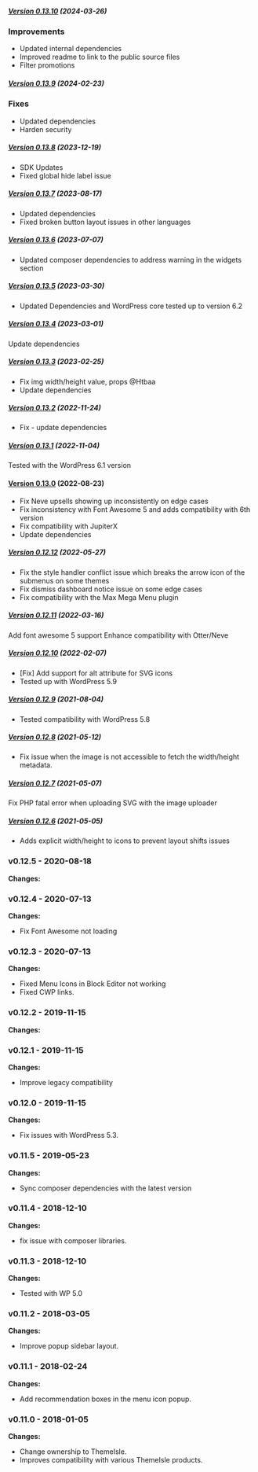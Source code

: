 ##### [Version 0.13.10](https://github.com/codeinwp/wp-menu-icons/compare/v0.13.9...v0.13.10) (2024-03-26)

### Improvements
- Updated internal dependencies
- Improved readme to link to the public source files
- Filter promotions

##### [Version 0.13.9](https://github.com/codeinwp/wp-menu-icons/compare/v0.13.8...v0.13.9) (2024-02-23)

### Fixes
- Updated dependencies
- Harden security

##### [Version 0.13.8](https://github.com/codeinwp/wp-menu-icons/compare/v0.13.7...v0.13.8) (2023-12-19)

- SDK Updates
- Fixed global hide label issue

##### [Version 0.13.7](https://github.com/codeinwp/wp-menu-icons/compare/v0.13.6...v0.13.7) (2023-08-17)

- Updated dependencies
- Fixed broken button layout issues in other languages

##### [Version 0.13.6](https://github.com/codeinwp/wp-menu-icons/compare/v0.13.5...v0.13.6) (2023-07-07)

- Updated composer dependencies to address warning in the widgets section

##### [Version 0.13.5](https://github.com/codeinwp/wp-menu-icons/compare/v0.13.4...v0.13.5) (2023-03-30)

- Updated Dependencies and WordPress core tested up to version 6.2

##### [Version 0.13.4](https://github.com/codeinwp/wp-menu-icons/compare/v0.13.3...v0.13.4) (2023-03-01)

Update dependencies

##### [Version 0.13.3](https://github.com/codeinwp/wp-menu-icons/compare/v0.13.2...v0.13.3) (2023-02-25)

- Fix img width/height value, props @Htbaa 
- Update dependencies

##### [Version 0.13.2](https://github.com/codeinwp/wp-menu-icons/compare/v0.13.1...v0.13.2) (2022-11-24)

* Fix - update dependencies

##### [Version 0.13.1](https://github.com/codeinwp/wp-menu-icons/compare/v0.13.0...v0.13.1) (2022-11-04)

Tested with the WordPress 6.1 version

#### [Version 0.13.0](https://github.com/codeinwp/wp-menu-icons/compare/v0.12.12...v0.13.0) (2022-08-23)

* Fix Neve upsells showing up inconsistently on edge cases
* Fix inconsistency with Font Awesome 5 and adds compatibility with 6th version
* Fix compatibility with JupiterX 
* Update dependencies

##### [Version 0.12.12](https://github.com/codeinwp/wp-menu-icons/compare/v0.12.11...v0.12.12) (2022-05-27)

- Fix the style handler conflict issue which breaks the arrow icon of the submenus on some themes
- Fix dismiss dashboard notice issue on some edge cases
- Fix compatibility with the Max Mega Menu plugin

##### [Version 0.12.11](https://github.com/codeinwp/wp-menu-icons/compare/v0.12.10...v0.12.11) (2022-03-16)

Add font awesome 5 support
Enhance compatibility with Otter/Neve

##### [Version 0.12.10](https://github.com/codeinwp/wp-menu-icons/compare/v0.12.9...v0.12.10) (2022-02-07)

- [Fix] Add support for alt attribute for SVG icons
- Tested up with WordPress 5.9

##### [Version 0.12.9](https://github.com/codeinwp/wp-menu-icons/compare/v0.12.8...v0.12.9) (2021-08-04)

* Tested compatibility with WordPress 5.8

##### [Version 0.12.8](https://github.com/codeinwp/wp-menu-icons/compare/v0.12.7...v0.12.8) (2021-05-12)

* Fix issue when the image is not accessible to fetch the width/height metadata.

##### [Version 0.12.7](https://github.com/codeinwp/wp-menu-icons/compare/v0.12.6...v0.12.7) (2021-05-07)

Fix PHP fatal error when uploading SVG with the image uploader

##### [Version 0.12.6](https://github.com/codeinwp/wp-menu-icons/compare/v0.12.5...v0.12.6) (2021-05-05)

* Adds explicit width/height to icons to prevent layout shifts issues

### v0.12.5 - 2020-08-18 
 **Changes:** 
  
 ### v0.12.4 - 2020-07-13 
 **Changes:** 
 * Fix Font Awesome not loading
 
 ### v0.12.3 - 2020-07-13 
 **Changes:** 
 * Fixed Menu Icons in Block Editor not working
* Fixed CWP links.
 
 ### v0.12.2 - 2019-11-15 
 **Changes:** 
  
 ### v0.12.1 - 2019-11-15 
 **Changes:** 
 * Improve legacy compatibility
 
 ### v0.12.0 - 2019-11-15 
 **Changes:** 
 * Fix issues with WordPress 5.3.
 
 ### v0.11.5 - 2019-05-23 
 **Changes:** 
 * Sync composer dependencies with the latest version
 
 ### v0.11.4 - 2018-12-10 
 **Changes:** 
 * fix issue with composer libraries.
 
 ### v0.11.3 - 2018-12-10 
 **Changes:** 
 * Tested with WP 5.0
 
 ### v0.11.2 - 2018-03-05 
 **Changes:** 
 * Improve popup sidebar layout.
 
 ### v0.11.1 - 2018-02-24 
 **Changes:** 
 * Add recommendation boxes in the menu icon popup.
 
 ### v0.11.0 - 2018-01-05 
 **Changes:** 
 * Change ownership to ThemeIsle.
* Improves compatibility with various ThemeIsle products.
